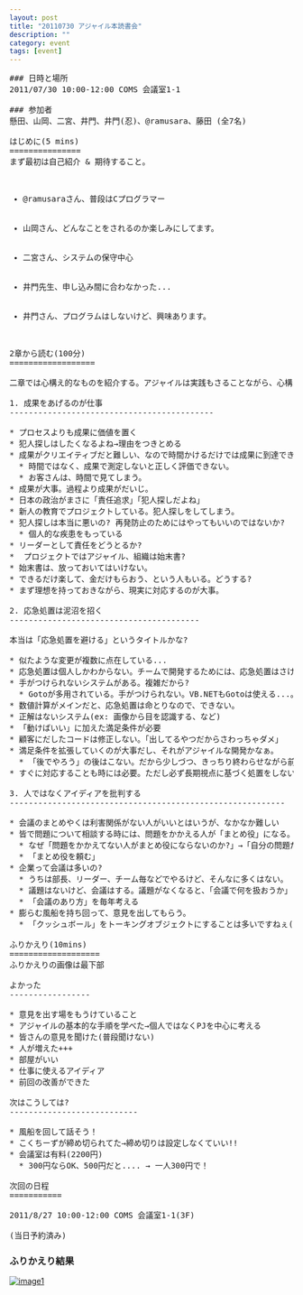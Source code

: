 ```yaml
---
layout: post
title: "20110730 アジャイル本読書会"
description: ""
category: event
tags: [event]
---
```


<pre>
### 日時と場所
2011/07/30 10:00-12:00 COMS 会議室1-1

### 参加者
懸田、山岡、二宮、井門、井門(忍)、@ramusara、藤田 (全7名)

はじめに(5 mins)
===============
まず最初は自己紹介 & 期待すること。
<ul>
  <li>@ramusaraさん、普段はCプログラマー</li>
  <li>山岡さん、どんなことをされるのか楽しみにしてます。</li>
  <li>二宮さん、システムの保守中心</li>
  <li>井門先生、申し込み間に合わなかった...</li>
  <li>井門さん、プログラムはしないけど、興味あります。</li>
</ul>
2章から読む(100分)
==================

二章では心構え的なものを紹介する。アジャイルは実践もさることながら、心構えも大事。

1. 成果をあげるのが仕事
-------------------------------------------

* プロセスよりも成果に価値を置く
* 犯人探しはしたくなるよね→理由をつきとめる
* 成果がクリエイティブだと難しい、なので時間かけるだけでは成果に到達できない。
  * 時間ではなく、成果で測定しないと正しく評価できない。
  * お客さんは、時間で見てしまう。
* 成果が大事。過程より成果がだいじ。
* 日本の政治がまさに「責任追求」「犯人探しだよね」
* 新人の教育でプロジェクトしている。犯人探しをしてしまう。
* 犯人探しは本当に悪いの? 再発防止のためにはやってもいいのではないか?
  * 個人的な疾患をもっている
* リーダーとして責任をどうとるか?
*  プロジェクトではアジャイル、組織は始末書?
* 始末書は、放っておいてはいけない。
* できるだけ楽して、金だけもらおう、という人もいる。どうする?
* まず理想を持っておきながら、現実に対応するのが大事。

2. 応急処置は泥沼を招く
----------------------------------------

本当は「応急処置を避ける」というタイトルかな?

* 似たような変更が複数に点在している...
* 応急処置は個人しかわからない。チームで開発するためには、応急処置はさけたほうがいいのでは?
* 手がつけられないシステムがある。複雑だから?
  * Gotoが多用されている。手がつけられない。VB.NETもGotoは使える...。変数名もよくわからない。
* 数値計算がメインだと、応急処置は命とりなので、できない。
* 正解はないシステム(ex: 画像から目を認識する、など)
* 「動けばいい」に加えた満足条件が必要
* 顧客にだしたコードは修正しない。「出してるやつだからさわっちゃダメ」
* 満足条件を拡張していくのが大事だし、それがアジャイルな開発かなぁ。
  * 「後でやろう」の後はこない。だから少しづつ、きっちり終わらせながら前に進む。
* すぐに対応することも時には必要。ただし必ず長期視点に基づく処置をしないといけない。

3. 人ではなくアイディアを批判する
----------------------------------------------------------

* 会議のまとめやくは利害関係がない人がいいとはいうが、なかなか難しい
* 皆で問題について相談する時には、問題をかかえる人が「まとめ役」になる。ので難しい。
  * なぜ「問題をかかえてない人がまとめ役にならないのか?」→「自分の問題だと感じてないから」
  * 「まとめ役を頼む」
* 企業って会議は多いの?
  * うちは部長、リーダー、チーム毎などでやるけど、そんなに多くはない。
  * 議題はないけど、会議はする。議題がなくなると、「会議で何を扱おうか」という話になる。
  * 「会議のあり方」を毎年考える
* 膨らむ風船を持ち回って、意見を出してもらう。
  * 「クッシュボール」をトーキングオブジェクトにすることは多いですねぇ(懸田)

ふりかえり(10mins)
===================
ふりかえりの画像は最下部

よかった
-----------------

* 意見を出す場をもうけていること
* アジャイルの基本的な手順を学べた→個人ではなくPJを中心に考える
* 皆さんの意見を聞けた(普段聞けない)
* 人が増えた+++
* 部屋がいい
* 仕事に使えるアイディア
* 前回の改善ができた

次はこうしては?
---------------------------

* 風船を回して話そう！
* こくちーずが締め切られてた→締め切りは設定しなくていい!!
* 会議室は有料(2200円)
  * 300円ならOK、500円だと.... → 一人300円で！

次回の日程
===========

2011/8/27 10:00-12:00 COMS 会議室1-1(3F)

(当日予約済み)
</pre>

### ふりかえり結果
[![image1](http://farm7.static.flickr.com/6134/6007453393_5538b2bd29.jpg)](http://www.flickr.com/photos/kakeda/6007453393/)

